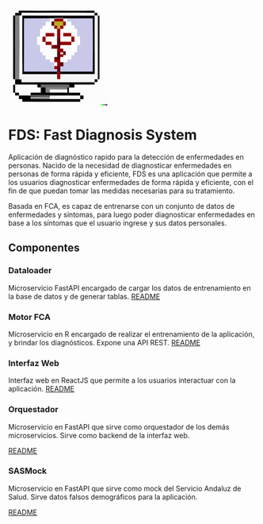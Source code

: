 ![fds-logo](fds-logo250.png)

# FDS: Fast Diagnosis System

Aplicación de diagnóstico rapido para la detección de enfermedades en personas. Nacido de la necesidad de diagnosticar enfermedades en personas de forma rápida y eficiente, FDS es una aplicación que permite a los usuarios diagnosticar enfermedades de forma rápida y eficiente, con el fin de que puedan tomar las medidas necesarias para su tratamiento.

Basada en FCA, es capaz de entrenarse con un conjunto de datos de enfermedades y síntomas, para luego poder diagnosticar enfermedades en base a los síntomas que el usuario ingrese y sus datos personales.

## Componentes

### Dataloader

Microservicio FastAPI encargado de cargar los datos de entrenamiento en la base de datos y de generar tablas.
[README](dataloader/README.md)

### Motor FCA

Microservicio en R encargado de realizar el entrenamiento de la aplicación, y brindar los diagnósticos. Expone una API REST.
[README](fca/README.md)

### Interfaz Web

Interfaz web en ReactJS que permite a los usuarios interactuar con la aplicación.
[README](front/README.md)

### Orquestador

Microservicio en FastAPI que sirve como orquestador de los demás microservicios. Sirve como backend de la interfaz web.

[README](orq/README.md)

### SASMock

Microservicio en FastAPI que sirve como mock del Servicio Andaluz de Salud. Sirve datos falsos demográficos para la aplicación.

[README](sasmock/README.md)